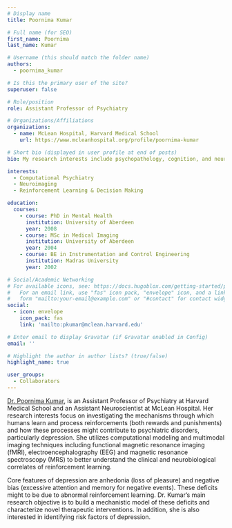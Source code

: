 ```yaml
---
# Display name
title: Poornima Kumar

# Full name (for SEO)
first_name: Poornima
last_name: Kumar

# Username (this should match the folder name)
authors:
  - poornima_kumar

# Is this the primary user of the site?
superuser: false

# Role/position
role: Assistant Professor of Psychiatry

# Organizations/Affiliations
organizations:
  - name: McLean Hospital, Harvard Medical School
    url: https://www.mcleanhospital.org/profile/poornima-kumar

# Short bio (displayed in user profile at end of posts)
bio: My research interests include psychopathology, cognition, and neuroimaging.

interests:
  - Computational Psychiatry
  - Neuroimaging
  - Reinforcement Learning & Decision Making

education:
  courses:
    - course: PhD in Mental Health 
      institution: University of Aberdeen
      year: 2008
    - course: MSc in Medical Imaging
      institution: University of Aberdeen
      year: 2004
    - course: BE in Instrumentation and Control Engineering
      institution: Madras University
      year: 2002

# Social/Academic Networking
# For available icons, see: https://docs.hugoblox.com/getting-started/page-builder/#icons
#   For an email link, use "fas" icon pack, "envelope" icon, and a link in the
#   form "mailto:your-email@example.com" or "#contact" for contact widget.
social:
  - icon: envelope
    icon_pack: fas
    link: 'mailto:pkumar@mclean.harvard.edu'

# Enter email to display Gravatar (if Gravatar enabled in Config)
email: ''

# Highlight the author in author lists? (true/false)
highlight_name: true

user_groups:
  - Collaborators
---
```


<a href="https://www.mcleanhospital.org/profile/poornima-kumar" target="_blank">Dr. Poornima Kumar</a>, is an Assistant Professor of Psychiatry at Harvard Medical School and an Assistant Neuroscientist at McLean Hospital. Her research interests focus on investigating the mechanisms through which humans learn and process reinforcements (both rewards and punishments) and how these processes might contribute to psychiatric disorders, particularly depression. She utilizes computational modeling and multimodal imaging techniques including functional magnetic resonance imaging (fMRI), electroencephalography (EEG) and magnetic resonance spectroscopy (MRS) to better understand the clinical and neurobiological correlates of reinforcement learning.

Core features of depression are anhedonia (loss of pleasure) and negative bias (excessive attention and memory for negative events). These deficits might to be due to abnormal reinforcement learning. Dr. Kumar’s main research objective is to build a mechanistic model of these deficits and characterize novel therapeutic interventions. In addition, she is also interested in identifying risk factors of depression.
